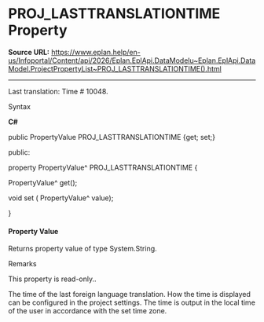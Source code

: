 # PROJ_LASTTRANSLATIONTIME Property

**Source URL:** https://www.eplan.help/en-us/Infoportal/Content/api/2026/Eplan.EplApi.DataModelu~Eplan.EplApi.DataModel.ProjectPropertyList~PROJ_LASTTRANSLATIONTIME().html

---

Last translation: Time # 10048.

Syntax

**C#**



public PropertyValue PROJ_LASTTRANSLATIONTIME {get; set;}

public:

property PropertyValue^ PROJ_LASTTRANSLATIONTIME {

   PropertyValue^ get();

   void set (    PropertyValue^ value);

}


#### Property Value

Returns property value of type System.String.

Remarks

This property is read-only..

The time of the last foreign language translation. How the time is displayed can be configured in the project settings. The time is output in the local time of the user in accordance with the set time zone.
